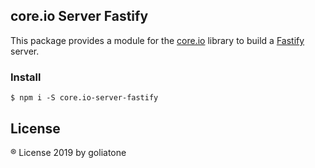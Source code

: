 ## core.io Server Fastify

This package provides a module for the [core.io][core.io] library to build a [Fastify](https://fastify.io) server.

[core.io]: https://npmjs.com/package/core.io

### Install

```
$ npm i -S core.io-server-fastify
```

## License
® License 2019 by goliatone
